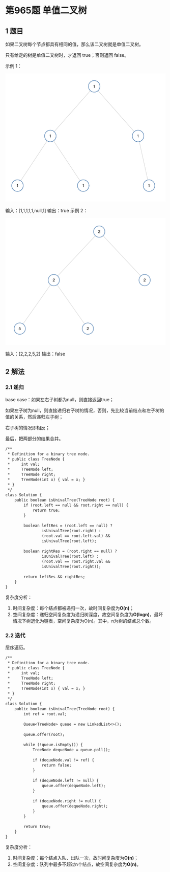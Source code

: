 # 第965题 单值二叉树

## 1 题目

如果二叉树每个节点都具有相同的值，那么该二叉树就是单值二叉树。

只有给定的树是单值二叉树时，才返回 true；否则返回 false。

示例 1：

![965-示例1](images/965-示例1.png)

输入：[1,1,1,1,1,null,1]
输出：true
示例 2：

![965-示例2](images/965-示例2.png)

输入：[2,2,2,5,2]
输出：false

## 2 解法

### 2.1 递归

base case：如果左右子树都为null，则直接返回true；

如果左子树为null，则直接递归右子树的情况，否则，先比较当前结点和左子树的值的关系，然后递归左子树；

右子树的情况即相反；

最后，把两部分的结果合并。

```
/**
 * Definition for a binary tree node.
 * public class TreeNode {
 *     int val;
 *     TreeNode left;
 *     TreeNode right;
 *     TreeNode(int x) { val = x; }
 * }
 */
class Solution {
    public boolean isUnivalTree(TreeNode root) {
        if (root.left == null && root.right == null) {
            return true;
        }

        boolean leftRes = (root.left == null) ? 
                isUnivalTree(root.right) : 
                (root.val == root.left.val) && 
                isUnivalTree(root.left); 

        boolean rightRes = (root.right == null) ?
                isUnivalTree(root.left) : 
                (root.val == root.right.val && 
                isUnivalTree(root.right));

        return leftRes && rightRes;            
    }
}
```

复杂度分析：

1. 时间复杂度：每个结点都被递归一次，故时间复杂度为**O(n)**；
2. 空间复杂度：递归空间复杂度为递归树深度，故空间复杂度为**O(logn)**，最坏情况下树退化为链表，空间复杂度为O(n)。其中，n为树的结点总个数。

### 2.2 迭代

层序遍历。

```
/**
 * Definition for a binary tree node.
 * public class TreeNode {
 *     int val;
 *     TreeNode left;
 *     TreeNode right;
 *     TreeNode(int x) { val = x; }
 * }
 */
class Solution {
    public boolean isUnivalTree(TreeNode root) {
        int ref = root.val;

        Queue<TreeNode> queue = new LinkedList<>();

        queue.offer(root);

        while (!queue.isEmpty()) {
            TreeNode dequeNode = queue.poll();

            if (dequeNode.val != ref) {
                return false;
            }

            if (dequeNode.left != null) {
                queue.offer(dequeNode.left);
            }

            if (dequeNode.right != null) {
                queue.offer(dequeNode.right);
            }
        }

        return true;
    }
}
```

复杂度分析：

1. 时间复杂度：每个结点入队、出队一次，故时间复杂度为**O(n)**；
2. 空间复杂度：队列中最多不超过n个结点，故空间复杂度为**O(n)**。

